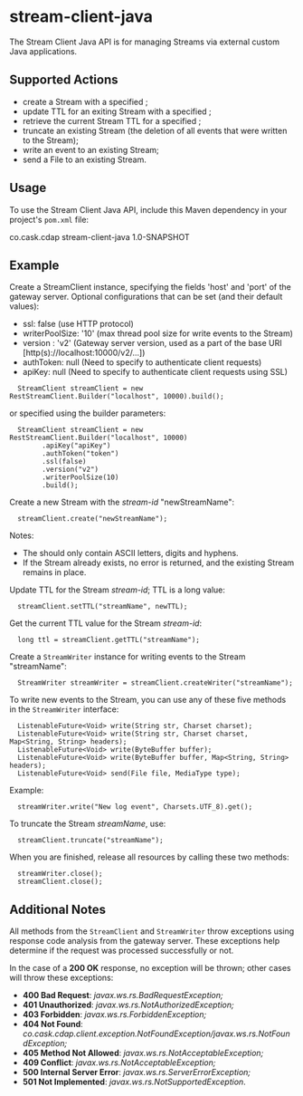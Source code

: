 stream-client-java
==================

The Stream Client Java API is for managing Streams via external custom Java applications.

## Supported Actions

 - create a Stream with a specified <stream-id>;
 - update TTL for an exiting Stream with a specified <stream-id>;
 - retrieve the current Stream TTL for a specified <stream-id>;
 - truncate an existing Stream (the deletion of all events that were written to the Stream);
 - write an event to an existing Stream; 
 - send a File to an existing Stream.



## Usage

 To use the Stream Client Java API, include this Maven dependency in your project's ```pom.xml``` file:
 
 <dependency>
  <groupId>co.cask.cdap</groupId>
  <artifactId>stream-client-java</artifactId>
  <version>1.0-SNAPSHOT</version>
 </dependency>
 
## Example
   
 Create a StreamClient instance, specifying the fields 'host' and 'port' of the gateway server. 
 Optional configurations that can be set (and their default values):
  
  - ssl: false (use HTTP protocol) 
  - writerPoolSize: '10' (max thread pool size for write events to the Stream)
  - version : 'v2' (Gateway server version, used as a part of the base URI [http(s)://localhost:10000/v2/...]) 
  - authToken: null (Need to specify to authenticate client requests) 
  - apiKey:  null (Need to specify to authenticate client requests using SSL)
 
 ```
   StreamClient streamClient = new RestStreamClient.Builder("localhost", 10000).build();
 ```
      
 or specified using the builder parameters:
 
 ```
   StreamClient streamClient = new RestStreamClient.Builder("localhost", 10000)
         .apiKey("apiKey")
         .authToken("token")
         .ssl(false)
         .version("v2")
         .writerPoolSize(10)
         .build();
 ```
 
 Create a new Stream with the *stream-id* "newStreamName":
 
 ```
   streamClient.create("newStreamName");
 ```
      
 Notes:
 
  - The <stream-id> should only contain ASCII letters, digits and hyphens.
  - If the Stream already exists, no error is returned, and the existing Stream remains in place.
     
 
 Update TTL for the Stream *stream-id*; TTL is a long value:
 
 ```
   streamClient.setTTL("streamName", newTTL);
 ```
 
 Get the current TTL value for the Stream *stream-id*:
 
 ```  
   long ttl = streamClient.getTTL("streamName");  
 ```
 
 Create a ```StreamWriter``` instance for writing events to the Stream "streamName":
 
 ```
   StreamWriter streamWriter = streamClient.createWriter("streamName");
 ```
     
 To write new events to the Stream, you can use any of these five methods in the ```StreamWriter``` interface:
 
 ``` 
   ListenableFuture<Void> write(String str, Charset charset);
   ListenableFuture<Void> write(String str, Charset charset, Map<String, String> headers);
   ListenableFuture<Void> write(ByteBuffer buffer);
   ListenableFuture<Void> write(ByteBuffer buffer, Map<String, String> headers);
   ListenableFuture<Void> send(File file, MediaType type);
 ```
 
 Example:
 
 ```
   streamWriter.write("New log event", Charsets.UTF_8).get();
 ```
   
 To truncate the Stream *streamName*, use:
 
 ```
   streamClient.truncate("streamName");
 ```
   
 When you are finished, release all resources by calling these two methods:
  
 ```  
   streamWriter.close();
   streamClient.close();  
 ```

## Additional Notes
 
 All methods from the ```StreamClient``` and ```StreamWriter``` throw exceptions using response code analysis from the 
 gateway server. These exceptions help determine if the request was processed successfully or not.
 
 In the case of a **200 OK** response, no exception will be thrown; other cases will throw these exceptions:
  
  - **400 Bad Request**: *javax.ws.rs.BadRequestException;*   
  - **401 Unauthorized**: *javax.ws.rs.NotAuthorizedException;*
  - **403 Forbidden**: *javax.ws.rs.ForbiddenException;*
  - **404 Not Found**: *co.cask.cdap.client.exception.NotFoundException/javax.ws.rs.NotFoundException;*
  - **405 Method Not Allowed**: *javax.ws.rs.NotAcceptableException;*
  - **409 Conflict**: *javax.ws.rs.NotAcceptableException;*
  - **500 Internal Server Error**: *javax.ws.rs.ServerErrorException;*
  - **501 Not Implemented**: *javax.ws.rs.NotSupportedException*.
